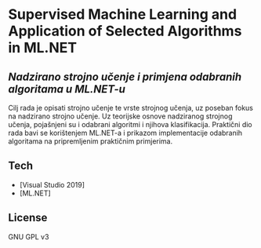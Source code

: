 # Supervised Machine Learning and Application of Selected Algorithms in ML.NET
## _Nadzirano strojno učenje i primjena odabranih algoritama u ML.NET-u_

Cilj rada je opisati strojno učenje te vrste strojnog učenja, uz poseban fokus na nadzirano strojno učenje. Uz teorijske osnove nadziranog strojnog učenja, pojašnjeni su i odabrani algoritmi i njihova klasifikacija. Praktični dio rada bavi se korištenjem ML.NET-a i prikazom implementacije odabranih algoritama na pripremljenim praktičnim primjerima.

## Tech
- [Visual Studio 2019]
- [ML.NET]

## License
GNU GPL v3
